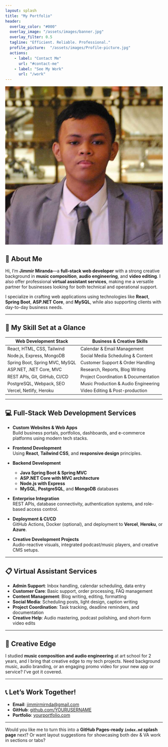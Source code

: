 ```yaml
---
layout: splash
title: "My Portfolio"
header:
  overlay_color: "#000"
  overlay_image: "/assets/images/banner.jpg"
  overlay_filter: 0.5
  tagline: "Efficient. Reliable. Professional."
  profile_picture:  "/assets/images/Profile-picture.jpg"
  actions:
    - label: "Contact Me"
      url: "#contact-me"
    - label: "See My Work"
      url: "/work"
---
```


<div class="header-content">
  <div class="profile-picture-container">
    <img class="profile-picture" src="/assets/images/Profile-picture.jpg" alt="Jimmir Miranda">
  </div>
</div>

<meta name="description" content="Hello! I’m Jimmir Miranda, a professional virtual assistant with a passion for helping businesses thrive. Beyond administrative work, I have expertise in music composition, audio engineering, and video editing, offering a versatile skill set for creative and business projects."> 
<meta name="keywords" content="virtual assistant, music, video editing, cybersecurity, etc.">
<meta name="author" content="Jimmir Miranda">

## 🔹 About Me  

Hi, I’m **Jimmir Miranda**—a **full-stack web developer** with a strong creative background in **music composition**, **audio engineering**, and **video editing**. I also offer professional **virtual assistant services**, making me a versatile partner for businesses looking for both technical and operational support.

I specialize in crafting web applications using technologies like **React**, **Spring Boot**, **ASP.NET Core**, and **MySQL**, while also supporting clients with day-to-day business needs.

---

## 🧠 My Skill Set at a Glance

| Web Development Stack | Business & Creative Skills |
|-----------------------|----------------------------|
| React, HTML, CSS, Tailwind | Calendar & Email Management |
| Node.js, Express, MongoDB | Social Media Scheduling & Content |
| Spring Boot, Spring MVC, MySQL | Customer Support & Order Handling |
| ASP.NET, .NET Core, MVC | Research, Reports, Blog Writing |
| REST APIs, Git, GitHub, CI/CD | Project Coordination & Documentation |
| PostgreSQL, Webpack, SEO | Music Production & Audio Engineering |
| Vercel, Netlify, Heroku | Video Editing & Post-production |

---

## 💻 Full-Stack Web Development Services  

- **Custom Websites & Web Apps**  
  Build business portals, portfolios, dashboards, and e-commerce platforms using modern tech stacks.

- **Frontend Development**  
  Using **React**, **Tailwind CSS**, and **responsive design** principles.

- **Backend Development**  
  - **Java Spring Boot & Spring MVC**  
  - **ASP.NET Core with MVC architecture**  
  - **Node.js with Express**  
  - **MySQL**, **PostgreSQL**, and **MongoDB** databases

- **Enterprise Integration**  
  REST APIs, database connectivity, authentication systems, and role-based access control.

- **Deployment & CI/CD**  
  GitHub Actions, Docker (optional), and deployment to **Vercel**, **Heroku**, or **Azure**.

- **Creative Development Projects**  
  Audio-reactive visuals, integrated podcast/music players, and creative CMS setups.

---

## 📋 Virtual Assistant Services  

- **Admin Support**: Inbox handling, calendar scheduling, data entry  
- **Customer Care**: Basic support, order processing, FAQ management  
- **Content Management**: Blog writing, editing, formatting  
- **Social Media**: Scheduling posts, light design, caption writing  
- **Project Coordination**: Task tracking, deadline reminders, and documentation  
- **Creative Help**: Audio mastering, podcast polishing, and short-form video edits  

---

## 🎨 Creative Edge  

I studied **music composition and audio engineering** at art school for 2 years, and I bring that creative edge to my tech projects. Need background music, audio branding, or an engaging promo video for your new app or service? I’ve got it covered.

---

## 📞 Let’s Work Together!  

- **Email**: [jimmirmirnda@gmail.com](mailto:jimmirmirnda@gmail.com)  
- **GitHub**: [github.com/YOURUSERNAME](https://github.com/YOURUSERNAME)  
- **Portfolio**: [yourportfolio.com](https://yourportfolio.com)

---

Would you like me to turn this into a **GitHub Pages-ready `index.md` splash page** next? Or want layout suggestions for showcasing both dev & VA work in sections or tabs?
